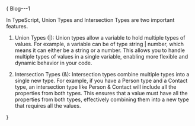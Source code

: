 {
  Blog---1


  In TypeScript, Union Types and Intersection Types are two important features.

1. Union Types (|): Union types allow a variable to hold multiple types of values. For example, a variable can be of type string | number, which means it can either be a string or a number. This allows you to handle multiple types of values in a single variable, enabling more flexible and dynamic behavior in your code.

2. Intersection Types (&): Intersection types combine multiple types into a single new type. For example, if you have a Person type and a Contact type, an intersection type like Person & Contact will include all the properties from both types. This ensures that a value must have all the properties from both types, effectively combining them into a new type that requires all the values.

}